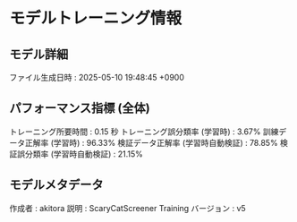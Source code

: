 # モデルトレーニング情報

## モデル詳細
ファイル生成日時   : 2025-05-10 19:48:45 +0900

## パフォーマンス指標 (全体)
トレーニング所要時間              : 0.15 秒
トレーニング誤分類率 (学習時)     : 3.67%
訓練データ正解率 (学習時)         : 96.33%
検証データ正解率 (学習時自動検証) : 78.85%
検証誤分類率 (学習時自動検証)     : 21.15%

## モデルメタデータ
作成者            : akitora
説明              : ScaryCatScreener Training
バージョン        : v5